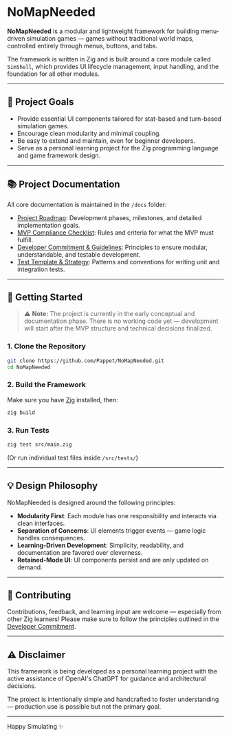 # NoMapNeeded

**NoMapNeeded** is a modular and lightweight framework for building menu-driven simulation games — games without traditional world maps, controlled entirely through menus, buttons, and tabs.

The framework is written in Zig and is built around a core module called `SimShell`, which provides UI lifecycle management, input handling, and the foundation for all other modules.

---

## 🎯 Project Goals

- Provide essential UI components tailored for stat-based and turn-based simulation games.
- Encourage clean modularity and minimal coupling.
- Be easy to extend and maintain, even for beginner developers.
- Serve as a personal learning project for the Zig programming language and game framework design.

---

## 📚 Project Documentation

All core documentation is maintained in the `/docs` folder:

- [Project Roadmap](docs/Project_Roadmap.md): Development phases, milestones, and detailed implementation goals.
- [MVP Compliance Checklist](docs/MVP_Compliance_Checklist.md): Rules and criteria for what the MVP must fulfill.
- [Developer Commitment & Guidelines](docs/Developer_Commitment.md): Principles to ensure modular, understandable, and testable development.
- [Test Template & Strategy](docs/Tests_Template.md): Patterns and conventions for writing unit and integration tests.

---

## 🚀 Getting Started

> ⚠️ **Note:** The project is currently in the early conceptual and documentation phase. There is no working code yet — development will start after the MVP structure and technical decisions finalized.

### 1. Clone the Repository

```bash
git clone https://github.com/Pappet/NoMapNeeded.git
cd NoMapNeeded
```

### 2. Build the Framework

Make sure you have [Zig](https://ziglang.org/download/) installed, then:

```bash
zig build
```

### 3. Run Tests

```bash
zig test src/main.zig
```

(Or run individual test files inside `/src/tests/`)

---

## 💡 Design Philosophy

NoMapNeeded is designed around the following principles:

- **Modularity First**: Each module has one responsibility and interacts via clean interfaces.
- **Separation of Concerns**: UI elements trigger events — game logic handles consequences.
- **Learning-Driven Development**: Simplicity, readability, and documentation are favored over cleverness.
- **Retained-Mode UI**: UI components persist and are only updated on demand.

---

## 👥 Contributing

Contributions, feedback, and learning input are welcome — especially from other Zig learners! Please make sure to follow the principles outlined in the [Developer Commitment](docs/Developer_Commitment.md).

---

## ⚠️ Disclaimer

This framework is being developed as a personal learning project with the active assistance of OpenAI's ChatGPT for guidance and architectural decisions.

The project is intentionally simple and handcrafted to foster understanding — production use is possible but not the primary goal.

---

Happy Simulating ✨